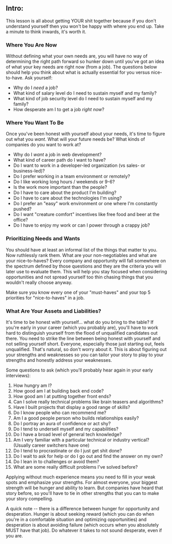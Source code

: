 ## Intro:


This lesson is all about getting YOUR shit together because if you don't understand yourself then you won't be happy with where you end up.  Take a minute to think inwards, it's worth it.

### Where You Are Now

Without defining what your own needs are, you will have no way of determining the right path forward so hunker down until you've got an idea of what your key needs are right now (from a job).  The questions below should help you think about what is actually essential for you versus nice-to-have.  Ask yourself:

* Why do I *need* a job?
* What kind of salary level do I need to sustain myself and my family?
* What kind of job security level do I need to sustain myself and my family?
* How desperate am I to get a job *right now*?

### Where You Want To Be

Once you've been honest with yourself about your needs, it's time to figure out what you *want*.  What will your future needs be?  What kinds of companies do you want to work at?  

* Why do I *want* a job in web development?
* What kind of career path do I want to have?
* Do I want to work in a developer-led organization (vs sales- or business-led)?
* Do I prefer working in a team environment or remotely?
* Do I like working long hours / weekends or 9-6?
* Is the work more important than the people?
* Do I have to care about the product I'm building?
* Do I have to care about the technologies I'm using?
* Do I prefer an "easy" work environment or one where I'm constantly pushed?
* Do I want "creature comfort" incentives like free food and beer at the office?
* Do I have to enjoy my work or can I power through a crappy job?

### Prioritizing Needs and Wants

You should have at least an informal list of the things that matter to you.  Now ruthlessly rank them.  What are your non-negotiables and what are your nice-to-haves?  Every company and opportunity will fall somewhere on the spectrum defined by those questions and they are the criteria you will later use to evaluate them.  This will help you stay focused when considering opportunities and not spread yourself too thin chasing things that you wouldn't really choose anyway.

Make sure you know every one of your "must-haves" and your top 5 priorities for "nice-to-haves" in a job.  

### What Are Your Assets and Liabilities?

It's time to be honest with yourself... what do you bring to the table?  If you're early in your career (which you probably are), you'll have to work hard to distinguish yourself from the flood of unqualified candidates out there.  You need to strike the line between being honest with yourself and not selling yourself short.  Everyone, especially those just starting out, feels unqualified.  That's natural, so don't worry about it.  This is about figuring out your strengths and weaknesses so you can tailor your story to play to your strengths and honestly address your weaknesses.

Some questions to ask (which you'll probably hear again in your early interviews):

1. How hungry am I?
2. How good am I at building back end code?
3. How good am I at putting together front ends?
4. Can I solve really technical problems like brain teasers and algorithms?
5. Have I built projects that display a good range of skills?
6. Do I know people who can recommend me?
4. Am I a good people person who builds relationships easily?
5. Do I portray an aura of confidence or act shy?
5. Do I tend to undersell myself and my capabilities?
5. Do I have a broad level of general tech knowledge?
6. Am I very familiar with a particular technical or industry vertical? (Usually career switchers have one)
7. Do I tend to procrastinate or do I just get shit done?
8. Do I wait to ask for help or do I go out and find the answer on my own?
9. Do I lean in to challenges or avoid them?
10. What are some really difficult problems I've solved before?

Applying without much experience means you need to fill in your weak spots and emphasize your strengths.  For almost everyone, your biggest strength will be hunger and ability to learn.  But companies have heard that story before, so you'll have to tie in other strengths that you can to make your story compelling.

A quick note -- there is a difference between hunger for opportunity and desperation.  Hunger is about seeking reward (which you can do when you're in a comfortable situation and optimizing opportunities) and desperation is about avoiding failure (which occurs when you absolutely MUST have that job).  Do whatever it takes to not sound desperate, even if you are.
